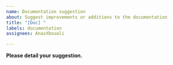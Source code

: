 ```yaml
---
name: Documentation suggestion
about: Suggest improvements or additions to the documentation
title: "[Doc] "
labels: documentation
assignees: AnasXbouali 

---
```


**Please detail your suggestion.**
